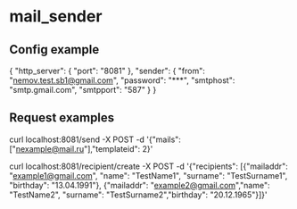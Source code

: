 # mail_sender

## Config example
{
    "http_server": {
        "port": "8081"
    },
    "sender": {
        "from": "nemov.test.sb1@gmail.com",
        "password": "***",
        "smtphost": "smtp.gmail.com",
        "smtpport": "587"
    }
}


## Request examples
curl localhost:8081/send -X POST -d '{"mails":["nexample@mail.ru"],"templateid": 2}'

curl localhost:8081/recipient/create -X POST -d '{"recipients": [{"mailaddr": "example1@gmail.com",	"name": "TestName1",	"surname": "TestSurname1",	"birthday": "13.04.1991"}, {"mailaddr": "example2@gmail.com","name": "TestName2", "surname": "TestSurname2","birthday": "20.12.1965"}]}'